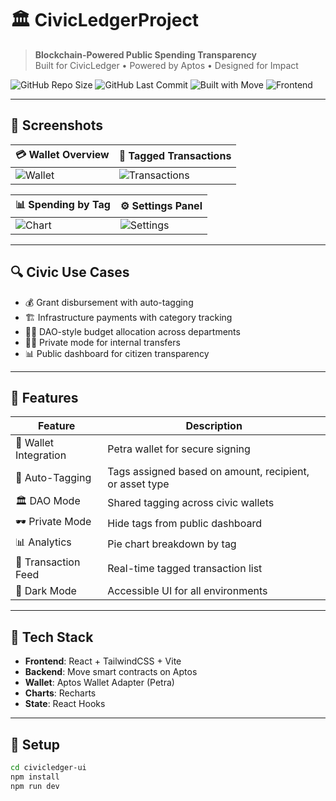 # 🏛️ CivicLedgerProject

> **Blockchain-Powered Public Spending Transparency**  
> Built for CivicLedger • Powered by Aptos • Designed for Impact

![GitHub Repo Size](https://img.shields.io/github/repo-size/Alirizvi11/CivicLedgerProject?color=blue)
![GitHub Last Commit](https://img.shields.io/github/last-commit/Alirizvi11/CivicLedgerProject?color=green)
![Built with Move](https://img.shields.io/badge/built%20with-Move-blueviolet)
![Frontend](https://img.shields.io/badge/frontend-React%20%2B%20Tailwind-blue)

---

## 📸 Screenshots

| 💳 Wallet Overview | 📝 Tagged Transactions |
|--------------------|------------------------|
| ![Wallet](assets/screenshots/wallet.png) | ![Transactions](assets/screenshots/transactions.png) |

| 📊 Spending by Tag | ⚙️ Settings Panel |
|--------------------|------------------|
| ![Chart](assets/screenshots/chart.png) | ![Settings](assets/screenshots/settings.png) |

---

## 🔍 Civic Use Cases

- 💰 Grant disbursement with auto-tagging  
- 🏗️ Infrastructure payments with category tracking  
- 🧑‍⚖️ DAO-style budget allocation across departments  
- 🕵️‍♂️ Private mode for internal transfers  
- 📊 Public dashboard for citizen transparency

---

## 🔧 Features

| Feature | Description |
|--------|-------------|
| 🔐 Wallet Integration | Petra wallet for secure signing |
| 🧠 Auto-Tagging | Tags assigned based on amount, recipient, or asset type |
| 🏛️ DAO Mode | Shared tagging across civic wallets |
| 🕶️ Private Mode | Hide tags from public dashboard |
| 📊 Analytics | Pie chart breakdown by tag |
| 📝 Transaction Feed | Real-time tagged transaction list |
| 🌙 Dark Mode | Accessible UI for all environments |

---

## 🧠 Tech Stack

- **Frontend**: React + TailwindCSS + Vite  
- **Backend**: Move smart contracts on Aptos  
- **Wallet**: Aptos Wallet Adapter (Petra)  
- **Charts**: Recharts  
- **State**: React Hooks

---

## 🚀 Setup

```bash
cd civicledger-ui
npm install
npm run dev

